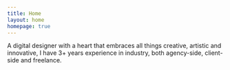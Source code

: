 ```yaml
---
title: Home
layout: home
homepage: true
---
```

A digital designer with a heart that embraces all things
creative, artistic and innovative, I have 3+ years experience
in industry, both agency-side, client-side and freelance.
